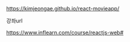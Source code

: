 
https://kimjeongae.github.io/react-movieapp/



강좌url

https://www.inflearn.com/course/reactjs-web#

